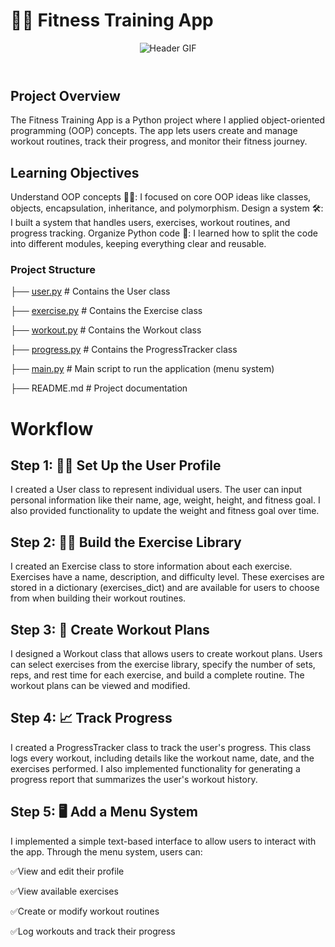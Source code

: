 # 🏋️‍♂️ Fitness Training App

<!DOCTYPE html>
<body>
    <header class="header">
        <img src="https://mir-s3-cdn-cf.behance.net/project_modules/fs/218fc872735831.5bf1e45999c40.gif" alt="Header GIF">
    </header>
</body>
</html>


## Project Overview

The Fitness Training App is a Python project where I applied object-oriented programming (OOP) concepts. The app lets users create and manage workout routines, track their progress, and monitor their fitness journey.

## Learning Objectives

Understand OOP concepts 🧑‍💻: I focused on core OOP ideas like classes, objects, encapsulation, inheritance, and polymorphism.
Design a system 🛠️: I built a system that handles users, exercises, workout routines, and progress tracking.
Organize Python code 📂: I learned how to split the code into different modules, keeping everything clear and reusable.



### Project Structure

├── [user.py](https://github.com/Viktoria-Todorova/Small_Projects/blob/Projects/Fitness_Trainig_App/user.py)           # Contains the User class

├── [exercise.py](https://github.com/Viktoria-Todorova/Small_Projects/blob/Projects/Fitness_Trainig_App/exercise.py)       # Contains the Exercise class

├── [workout.py](https://github.com/Viktoria-Todorova/Small_Projects/blob/Projects/Fitness_Trainig_App/workout.py)        # Contains the Workout class

├── [progress.py](https://github.com/Viktoria-Todorova/Small_Projects/blob/Projects/Fitness_Trainig_App/progress.py)       # Contains the ProgressTracker class

├── [main.py](https://github.com/Viktoria-Todorova/Small_Projects/blob/Projects/Fitness_Trainig_App/main.py)           # Main script to run the application (menu system)

├── README.md         # Project documentation


# Workflow

## Step 1:  🧑‍💻 Set Up the User Profile

I created a User class to represent individual users. The user can input personal information like their name, age, weight, height, and fitness goal. I also provided functionality to update the weight and fitness goal over time.

## Step 2: 🏋️‍♂️ Build the Exercise Library

I created an Exercise class to store information about each exercise. Exercises have a name, description, and difficulty level. These exercises are stored in a dictionary (exercises_dict) and are available for users to choose from when building their workout routines.

## Step 3: 💪 Create Workout Plans

I designed a Workout class that allows users to create workout plans. Users can select exercises from the exercise library, specify the number of sets, reps, and rest time for each exercise, and build a complete routine. The workout plans can be viewed and modified.

## Step 4: 📈 Track Progress

I created a ProgressTracker class to track the user's progress. This class logs every workout, including details like the workout name, date, and the exercises performed. I also implemented functionality for generating a progress report that summarizes the user's workout history.

## Step 5: 🖥️ Add a Menu System

I implemented a simple text-based interface to allow users to interact with the app. Through the menu system, users can:

✅View and edit their profile

✅View available exercises

✅Create or modify workout routines

✅Log workouts and track their progress

